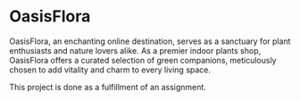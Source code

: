 # OasisFlora
OasisFlora, an enchanting online destination, serves as a sanctuary for plant enthusiasts and nature lovers alike. As a premier indoor plants shop, OasisFlora offers a curated selection of green companions, meticulously chosen to add vitality and charm to every living space.

This project is done as a fulfillment of an assignment.
